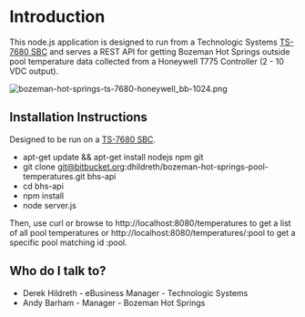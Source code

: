 # Introduction #

This node.js application is designed to run from a Technologic Systems [TS-7680 SBC](https://www.embeddedarm.com/products/TS-7680) and serves a REST API for getting Bozeman Hot Springs outside pool temperature data collected from a Honeywell T775 Controller (2 - 10 VDC output).


![bozeman-hot-springs-ts-7680-honeywell_bb-1024.png](https://bitbucket.org/repo/eGL68B/images/925926239-bozeman-hot-springs-ts-7680-honeywell_bb-1024.png)

## Installation Instructions ##

Designed to be run on a [TS-7680 SBC](https://www.embeddedarm.com/products/TS-7680).

* apt-get update && apt-get install nodejs npm git
* git clone git@bitbucket.org:dhildreth/bozeman-hot-springs-pool-temperatures.git bhs-api
* cd bhs-api
* npm install
* node server.js

Then, use curl or browse to http://localhost:8080/temperatures to get a list of all pool temperatures or http://localhost:8080/temperatures/:pool to get a specific pool matching id :pool.  


## Who do I talk to? ##

* Derek Hildreth - eBusiness Manager - Technologic Systems
* Andy Barham - Manager - Bozeman Hot Springs